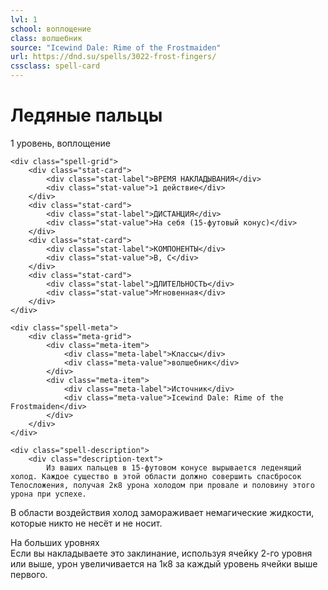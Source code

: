 ```yaml
---
lvl: 1
school: воплощение
class: волшебник
source: "Icewind Dale: Rime of the Frostmaiden"
url: https://dnd.su/spells/3022-frost-fingers/
cssclass: spell-card
---
```


<div class="spell-container">
    <div class="spell-header">
        <h1 class="spell-name">Ледяные пальцы</h1>
        <div class="spell-level">1 уровень, воплощение</div>
    </div>
    
    <div class="spell-grid">
        <div class="stat-card">
            <div class="stat-label">ВРЕМЯ НАКЛАДЫВАНИЯ</div>
            <div class="stat-value">1 действие</div>
        </div>
        <div class="stat-card">
            <div class="stat-label">ДИСТАНЦИЯ</div>
            <div class="stat-value">На себя (15-футовый конус)</div>
        </div>
        <div class="stat-card">
            <div class="stat-label">КОМПОНЕНТЫ</div>
            <div class="stat-value">В, С</div>
        </div>
        <div class="stat-card">
            <div class="stat-label">ДЛИТЕЛЬНОСТЬ</div>
            <div class="stat-value">Мгновенная</div>
        </div>
    </div>
    
    <div class="spell-meta">
        <div class="meta-grid">
            <div class="meta-item">
                <div class="meta-label">Классы</div>
                <div class="meta-value">волшебник</div>
            </div>
            <div class="meta-item">
                <div class="meta-label">Источник</div>
                <div class="meta-value">Icewind Dale: Rime of the Frostmaiden</div>
            </div>
        </div>
    </div>
    
    <div class="spell-description">
        <div class="description-text">
            Из ваших пальцев в 15-футовом конусе вырывается леденящий холод. Каждое существо в этой области должно совершить спасбросок Телосложения, получая 2к8 урона холодом при провале и половину этого урона при успехе.
В области воздействия холод замораживает немагические жидкости, которые никто не несёт и не носит.
        </div>
        <div class="higher-levels">
            <div class="higher-levels-title">На больших уровнях</div>
            <div class="higher-levels-text">
                Если вы накладываете это заклинание, используя ячейку 2-го уровня или выше, урон увеличивается на 1к8 за каждый уровень ячейки выше первого.
            </div>
        </div>
    </div>
</div>